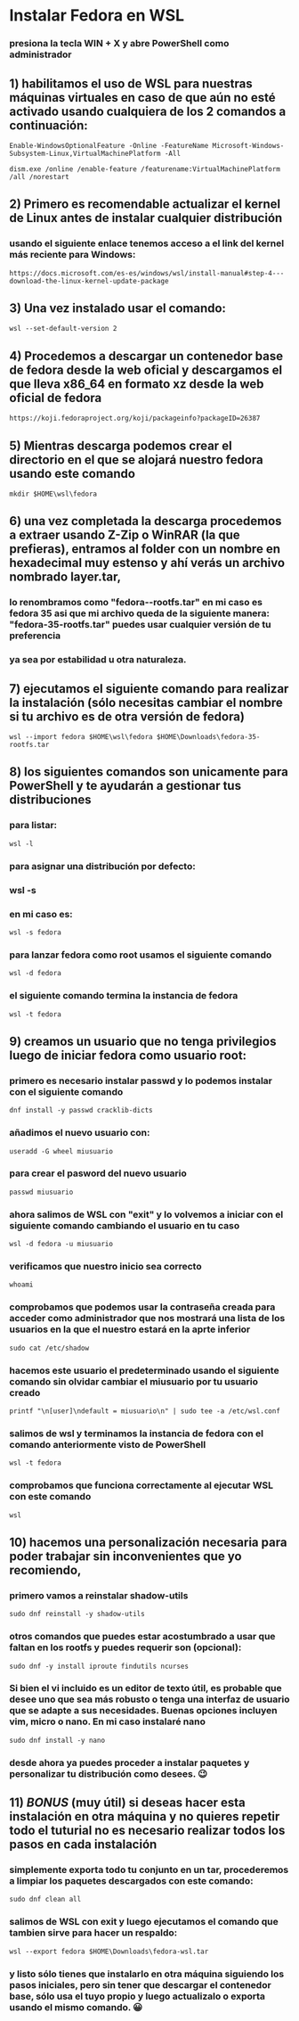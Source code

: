 # Instalar Fedora en WSL

### presiona la tecla WIN + X y abre PowerShell como administrador

## 1) habilitamos el uso de WSL para nuestras máquinas virtuales en caso de que aún no esté activado usando cualquiera de los 2 comandos a continuación:

	Enable-WindowsOptionalFeature -Online -FeatureName Microsoft-Windows-Subsystem-Linux,VirtualMachinePlatform -All

	dism.exe /online /enable-feature /featurename:VirtualMachinePlatform /all /norestart

## 2) Primero es recomendable actualizar el kernel de Linux antes de instalar cualquier distribución

### usando el siguiente enlace tenemos acceso a el link del kernel más reciente para Windows:

	https://docs.microsoft.com/es-es/windows/wsl/install-manual#step-4---download-the-linux-kernel-update-package

## 3) Una vez instalado usar el comando:
	
	wsl --set-default-version 2

## 4) Procedemos a descargar un contenedor base de fedora desde la web oficial y descargamos el que lleva x86_64 en formato xz desde la web oficial de fedora

	https://koji.fedoraproject.org/koji/packageinfo?packageID=26387

## 5) Mientras descarga podemos crear el directorio en el que se alojará nuestro fedora usando este comando
	
	mkdir $HOME\wsl\fedora

## 6) una vez completada la descarga procedemos a extraer usando Z-Zip o WinRAR (la que prefieras), entramos al folder con un nombre en hexadecimal muy estenso y ahí verás un archivo nombrado layer.tar,
### lo renombramos como "fedora-<version>-rootfs.tar" en mi caso es fedora 35 asi que mi archivo queda de la siguiente manera: "fedora-35-rootfs.tar" puedes usar cualquier versión de tu preferencia
### ya sea por estabilidad u otra naturaleza.

## 7) ejecutamos el siguiente comando para realizar la instalación (sólo necesitas cambiar el nombre si tu archivo es de otra versión de fedora)
	
	wsl --import fedora $HOME\wsl\fedora $HOME\Downloads\fedora-35-rootfs.tar

## 8) los siguientes comandos son unicamente para PowerShell y te ayudarán a gestionar tus distribuciones

### para listar:

	wsl -l

### para asignar una distribución por defecto:
### wsl -s <distro name>
### en mi caso es:

	wsl -s fedora

### para lanzar fedora como root usamos el siguiente comando

	wsl -d fedora
### el siguiente comando termina la instancia de fedora

	wsl -t fedora

## 9) creamos un usuario que no tenga privilegios luego de iniciar fedora como usuario root:
	
### primero es necesario instalar passwd y lo podemos instalar con el siguiente comando

	dnf install -y passwd cracklib-dicts
	
### añadimos el nuevo usuario con:
	
	useradd -G wheel miusuario

### para crear el pasword del nuevo usuario

	passwd miusuario


### ahora salimos de WSL con "exit" y lo volvemos a iniciar con el siguiente comando cambiando el usuario en tu caso

	wsl -d fedora -u miusuario

### verificamos que nuestro inicio sea correcto

	whoami

### comprobamos que podemos usar la contraseña creada para acceder como administrador que nos mostrará una lista de los usuarios en la que el nuestro estará en la aprte inferior

	sudo cat /etc/shadow

### hacemos este usuario el predeterminado usando el siguiente comando sin olvidar cambiar el miusuario por tu usuario creado
	
	printf "\n[user]\ndefault = miusuario\n" | sudo tee -a /etc/wsl.conf

### salimos de wsl y terminamos la instancia de fedora con el comando anteriormente visto de PowerShell

	wsl -t fedora
	
### comprobamos que funciona correctamente al ejecutar WSL con este comando

	wsl

## 10) hacemos una personalización necesaria para poder trabajar sin inconvenientes que yo recomiendo,
### primero vamos a reinstalar shadow-utils
	
	sudo dnf reinstall -y shadow-utils

### otros comandos que puedes estar acostumbrado a usar que faltan en los rootfs y puedes requerir son (opcional):

	sudo dnf -y install iproute findutils ncurses

### Si bien el vi incluido es un editor de texto útil, es probable que desee uno que sea más robusto o tenga una interfaz de usuario que se adapte a sus necesidades. Buenas opciones incluyen vim, micro o nano. En mi caso instalaré nano
	
	sudo dnf install -y nano
	
### desde ahora ya puedes proceder a instalar paquetes y personalizar tu distribución como desees. 😉

## 11) *BONUS* (muy útil) si deseas hacer esta instalación en otra máquina y no quieres repetir todo el tuturial no es necesario realizar todos los pasos en cada instalación
### simplemente exporta todo tu conjunto en un tar, procederemos a limpiar los paquetes descargados con este comando:
	
	sudo dnf clean all

### salimos de WSL con exit y luego ejecutamos el comando que tambien sirve para hacer un respaldo:
	
	wsl --export fedora $HOME\Downloads\fedora-wsl.tar

### y listo sólo tienes que instalarlo en otra máquina siguiendo los pasos iniciales, pero sin tener que descargar el contenedor base, sólo usa el tuyo propio y luego actualizalo o exporta usando el mismo comando. 😀
